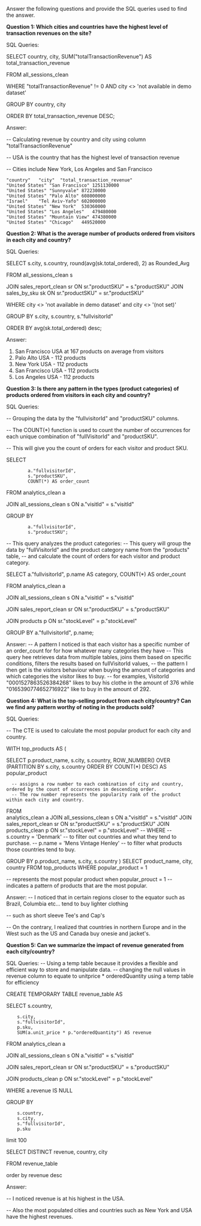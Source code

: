 Answer the following questions and provide the SQL queries used to find the answer.

    
**Question 1: Which cities and countries have the highest level of transaction revenues on the site?**


SQL Queries:

SELECT
		country,
		city,
		SUM("totalTransactionRevenue") AS total_transaction_revenue

FROM
		all_sessions_clean

WHERE
		"totalTransactionRevenue" != 0
		AND  city <> 'not available in demo dataset'


GROUP BY 
		country,
		city

ORDER BY 
	total_transaction_revenue DESC;



Answer:

-- Calculating revenue by country and city using column "totalTransactionRevenue" 

-- USA is the country that has the highest level of transaction revenue

-- Cities include New York, Los Angeles and San Francisco

```
"country"	"city"	"total_transaction_revenue"
"United States"	"San Francisco"	1251130000
"United States"	"Sunnyvale"	872230000
"United States"	"Palo Alto"	608000000
"Israel"	"Tel Aviv-Yafo"	602000000
"United States"	"New York"	530360000
"United States"	"Los Angeles"	479480000
"United States"	"Mountain View"	474380000
"United States"	"Chicago"	449520000
```

**Question 2: What is the average number of products ordered from visitors in each city and country?**


SQL Queries:

SELECT s.city, s.country, round(avg(sk.total_ordered), 2) as Rounded_Avg

FROM all_sessions_clean s 

JOIN 
		sales_report_clean sr ON sr."productSKU" = s."productSKU"
JOIN 
		sales_by_sku sk ON sr."productSKU" = sr."productSKU"
  
WHERE city <> 'not available in demo dataset' and city <> '(not set)' 

GROUP BY  s.city, s.country, s."fullvisitorId"

ORDER BY avg(sk.total_ordered) desc;


Answer:
1. San Francisco USA at 167 products on average from visitors
2. Palo Alto USA - 112 products
3. New York USA - 112 products
4. San Francisco USA - 112 products
5. Los Angeles USA - 112 products





**Question 3: Is there any pattern in the types (product categories) of products ordered from visitors in each city and country?**


SQL Queries:

-- Grouping the data by the "fullvisitorId" and "productSKU" columns. 

-- The COUNT(*) function is used to count the number of occurrences for each unique combination of "fullVisitorId" and "productSKU". 

-- This will give you the count of orders for each visitor and product SKU.

SELECT 

			a."fullvisitorId", 
			s."productSKU", 
			COUNT(*) AS order_count
   
   
FROM 
			analytics_clean a
   
   
JOIN 
			all_sessions_clean s ON a."visitId" = s."visitId"
   
   
GROUP BY 

			a."fullvisitorId", 
			s."productSKU";

-- This query analyzes the product categories:
-- This query will group the data by "fullVisitorId" and the product category name from the "products" table, 
-- and calculate the count of orders for each visitor and product category.


SELECT 
			a."fullvisitorId", 
			p.name AS category,
			COUNT(*) AS order_count
   
   
FROM 
			analytics_clean a
   
   
JOIN 
			all_sessions_clean s ON a."visitId" = s."visitId"
   
   
JOIN 
			sales_report_clean sr  ON sr."productSKU" = s."productSKU"
   
   
JOIN 
			products p ON sr."stockLevel" = p."stockLevel"
   
   
GROUP BY 
			a."fullvisitorId", p.name;
   
Answer:
-- A pattern I noticed is that each visitor has a specific number of an order_count for for how whatever many categories they have
-- This query hee retrieves data from multiple tables, joins them based on specific conditions, filters the results based on fullVisitorId values, 
-- the pattern I then get is the visitors behaviour when buying the amount of categories and which categories the visitor likes to buy. 
-- for examples, VisitorId "0001527863526384268" likes to buy his clothe in the amount of 376 while "0165390774652716922" like to buy in the amount of 292.




**Question 4: What is the top-selling product from each city/country? Can we find any pattern worthy of noting in the products sold?**


SQL Queries:

-- The CTE is used to calculate the most popular product for each city and country.

WITH top_products AS (

  SELECT
    		p.product_name,
   			s.city,
    		s.country,
    		ROW_NUMBER() OVER (PARTITION BY s.city, s.country ORDER BY COUNT(*) DESC) AS popular_product

      -- assigns a row number to each combination of city and country, ordered by the count of occurrences in descending order. 
      -- The row number represents the popularity rank of the product within each city and country.
      
  FROM 	
			analytics_clean a
    JOIN 
		    all_sessions_clean s ON a."visitId" = s."visitId"
    JOIN 
			sales_report_clean sr ON sr."productSKU" = s."productSKU"
    JOIN 
			products_clean p ON sr."stockLevel" = p."stockLevel"
-- 	WHERE
--     		s.country = 'Denmark' -- to filter out countries and what they tend to purchase.
-- 	  p.name = 'Mens Vintage Henley' -- to filter what products those countries tend to buy.

  GROUP BY
    		p.product_name, s.city, s.country
)
			SELECT
 				    product_name,
  					city,
  					country
			FROM
  					top_products
			WHERE
 					popular_product = 1
					
-- represents the most popular product when popular_prouct = 1 
--  indicates a pattern of products that are the most popular. 

 


Answer:
-- I noticed that in certain regions closer to the equator such as Brazil, Columbia etc... tend to buy lighter clothing

--  such as short sleeve Tee's and Cap's 

-- On the contrary, I realized that countries in northern Europe and in the West such as the US and Canada buy onesie and jacket's. 




**Question 5: Can we summarize the impact of revenue generated from each city/country?**

SQL Queries:
-- Using a temp table because it provides a flexible and efficient way to store and manipulate data.
-- changing the null values in revenue column to equate to unitprice * orderedQuantity using a temp table for efficiency


CREATE TEMPORARY TABLE revenue_table AS

SELECT s.country, 

		s.city, 
		s."fullvisitorId", 
		p.sku, 
		SUM(a.unit_price * p."orderedQuantity") AS revenue
  
FROM 
		analytics_clean a
  
JOIN 
		all_sessions_clean  s ON a."visitId" = s."visitId"
  
JOIN 
		sales_report_clean  sr ON sr."productSKU" = s."productSKU"
  
JOIN 
		products_clean  p ON sr."stockLevel" = p."stockLevel"
  
WHERE 
		a.revenue IS NULL
  
GROUP BY 

		s.country,
  		s.city, 
		s."fullvisitorId", 
		p.sku
  
limit 100
		
SELECT DISTINCT 	revenue, country, city


FROM 			revenue_table


order by 		revenue desc


Answer:

-- I noticed revenue is at his highest in the USA.

-- Also the most populated cities and countries such as New York and USA have the highest revenues.





